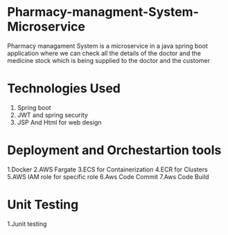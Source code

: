 # Pharmacy-managment-System-Microservice
Pharmacy managament System is a microservice in a java spring boot application where we can check all the details of the doctor and the medicine stock which is being supplied to the doctor and the customer

# Technologies Used
 1. Spring boot
 2. JWT and spring security
 3. JSP And Html for web design

# Deployment and Orchestartion tools
  1.Docker
  2.AWS Fargate
  3.ECS for Containerization
  4.ECR for Clusters
  5.AWS IAM role for specific role
  6.Aws Code Commit
  7.Aws Code Build

# Unit Testing
 1.Junit testing


